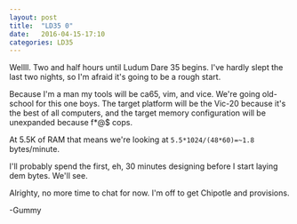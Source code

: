 ```yaml
---
layout: post
title:  "LD35 0"
date:   2016-04-15-17:10
categories: LD35
---
```

Wellll.  Two and half hours until Ludum Dare 35 begins.  I've hardly slept the 
last two nights, so I'm afraid it's going to be a rough start.

Because I'm a man my tools will be ca65, vim, and vice.  We're going old-school
for this one boys.  The target platform will be the Vic-20 because it's the best
of all computers, and the target memory configuration will be unexpanded because
f*@$ cops.

At 5.5K of RAM that means we're looking at ```5.5*1024/(48*60)=~1.8```
bytes/minute.

I'll probably spend the first, eh, 30 minutes designing before I start laying
dem bytes.  We'll see.

Alrighty, no more time to chat for now.  I'm off to get Chipotle and provisions.

-Gummy
